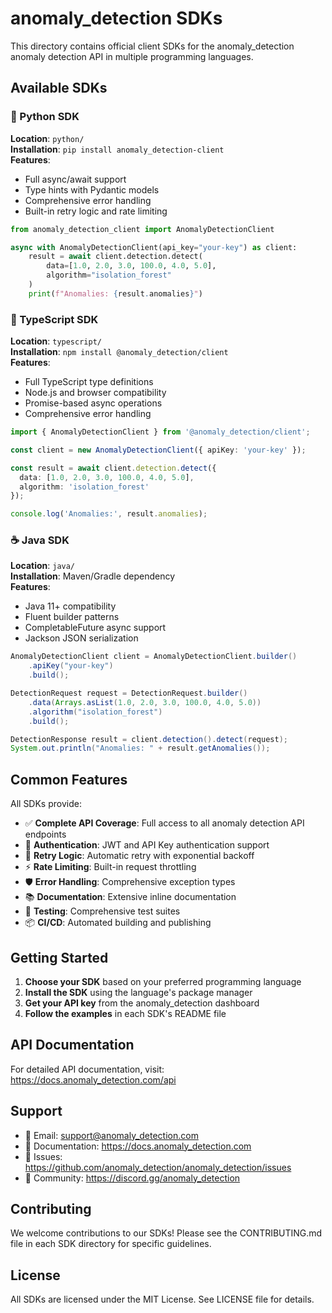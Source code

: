 # anomaly_detection SDKs

This directory contains official client SDKs for the anomaly_detection anomaly detection API in multiple programming languages.

## Available SDKs

### 🐍 Python SDK
**Location**: `python/`  
**Installation**: `pip install anomaly_detection-client`  
**Features**: 
- Full async/await support
- Type hints with Pydantic models
- Comprehensive error handling
- Built-in retry logic and rate limiting

```python
from anomaly_detection_client import AnomalyDetectionClient

async with AnomalyDetectionClient(api_key="your-key") as client:
    result = await client.detection.detect(
        data=[1.0, 2.0, 3.0, 100.0, 4.0, 5.0],
        algorithm="isolation_forest"
    )
    print(f"Anomalies: {result.anomalies}")
```

### 📘 TypeScript SDK
**Location**: `typescript/`  
**Installation**: `npm install @anomaly_detection/client`  
**Features**:
- Full TypeScript type definitions
- Node.js and browser compatibility
- Promise-based async operations
- Comprehensive error handling

```typescript
import { AnomalyDetectionClient } from '@anomaly_detection/client';

const client = new AnomalyDetectionClient({ apiKey: 'your-key' });

const result = await client.detection.detect({
  data: [1.0, 2.0, 3.0, 100.0, 4.0, 5.0],
  algorithm: 'isolation_forest'
});

console.log('Anomalies:', result.anomalies);
```

### ☕ Java SDK
**Location**: `java/`  
**Installation**: Maven/Gradle dependency  
**Features**:
- Java 11+ compatibility
- Fluent builder patterns
- CompletableFuture async support
- Jackson JSON serialization

```java
AnomalyDetectionClient client = AnomalyDetectionClient.builder()
    .apiKey("your-key")
    .build();

DetectionRequest request = DetectionRequest.builder()
    .data(Arrays.asList(1.0, 2.0, 3.0, 100.0, 4.0, 5.0))
    .algorithm("isolation_forest")
    .build();

DetectionResponse result = client.detection().detect(request);
System.out.println("Anomalies: " + result.getAnomalies());
```

## Common Features

All SDKs provide:

- ✅ **Complete API Coverage**: Full access to all anomaly detection API endpoints
- 🔐 **Authentication**: JWT and API Key authentication support
- 🔄 **Retry Logic**: Automatic retry with exponential backoff
- ⚡ **Rate Limiting**: Built-in request throttling
- 🛡️ **Error Handling**: Comprehensive exception types
- 📚 **Documentation**: Extensive inline documentation
- 🧪 **Testing**: Comprehensive test suites
- 📦 **CI/CD**: Automated building and publishing

## Getting Started

1. **Choose your SDK** based on your preferred programming language
2. **Install the SDK** using the language's package manager
3. **Get your API key** from the anomaly_detection dashboard
4. **Follow the examples** in each SDK's README file

## API Documentation

For detailed API documentation, visit: https://docs.anomaly_detection.com/api

## Support

- 📧 Email: support@anomaly_detection.com
- 📖 Documentation: https://docs.anomaly_detection.com
- 🐛 Issues: https://github.com/anomaly_detection/anomaly_detection/issues
- 💬 Community: https://discord.gg/anomaly_detection

## Contributing

We welcome contributions to our SDKs! Please see the CONTRIBUTING.md file in each SDK directory for specific guidelines.

## License

All SDKs are licensed under the MIT License. See LICENSE file for details.